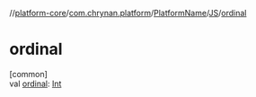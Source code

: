 //[platform-core](../../../../index.md)/[com.chrynan.platform](../../index.md)/[PlatformName](../index.md)/[JS](index.md)/[ordinal](ordinal.md)

# ordinal

[common]\
val [ordinal](ordinal.md): [Int](https://kotlinlang.org/api/latest/jvm/stdlib/kotlin/-int/index.html)
